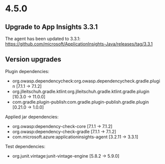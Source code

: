 # 4.5.0

## Upgrade to App Insights 3.3.1
The agent has been updated to 3.3.1: https://github.com/microsoft/ApplicationInsights-Java/releases/tag/3.3.1

## Version upgrades

Plugin dependencies:
 - org.owasp.dependencycheck:org.owasp.dependencycheck.gradle.plugin [7.1.1 -> 7.1.2]
 - org.jlleitschuh.gradle.ktlint:org.jlleitschuh.gradle.ktlint.gradle.plugin [10.3.0 -> 11.0.0]
 - com.gradle.plugin-publish:com.gradle.plugin-publish.gradle.plugin [0.21.0 -> 1.0.0]

Applied jar dependencies:
 - org.owasp:dependency-check-core [7.1.1 -> 7.1.2]
 - org.owasp:dependency-check-gradle [7.1.1 -> 7.1.2]
 - com.microsoft.azure:applicationinsights-agent [3.2.11 -> 3.3.1]

Test dependencies:
 - org.junit.vintage:junit-vintage-engine [5.8.2 -> 5.9.0]
